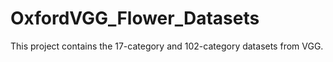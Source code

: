# OxfordVGG_Flower_Datasets
This project contains the 17-category and 102-category datasets from VGG.
